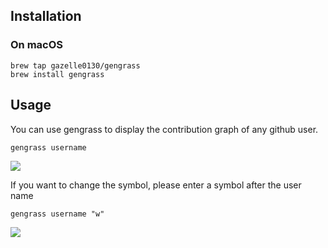 ## Installation

### On macOS

```
brew tap gazelle0130/gengrass
brew install gengrass
```

## Usage

You can use gengrass to display the contribution graph of any github user.

`gengrass username`

![](https://user-images.githubusercontent.com/34125775/52919434-c4dba600-3345-11e9-9425-1859734ae02a.png)

If you want to change the symbol, please enter a symbol after the user name

`gengrass username "w"`

![](https://user-images.githubusercontent.com/34125775/52919440-d1f89500-3345-11e9-98ec-9fd2fc5efc68.png)
